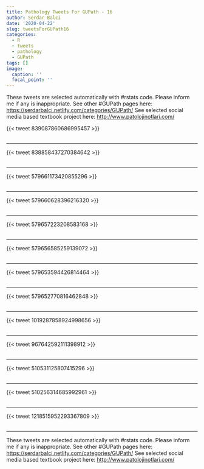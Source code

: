 ```yaml
---
title: Pathology Tweets For GUPath - 16
author: Serdar Balci
date: '2020-04-22'
slug: tweetsForGUPath16
categories:
  - R
  - tweets
  - pathology
  - GUPath
tags: []
image:
  caption: ''
  focal_point: ''
---
```



These tweets are selected automatically with #rstats code. Please inform me if any is inappropriate.
See other #GUPath pages here: https://serdarbalci.netlify.com/categories/GUPath/ 
See selected social media based textbook project here: http://www.patolojinotlari.com/

{{< tweet 839087860686995457 >}}
<br>
<br>
<hr>
{{< tweet 838858437270384642 >}}
<br>
<br>
<hr>
{{< tweet 579661173420855296 >}}
<br>
<br>
<hr>
{{< tweet 579660628396216320 >}}
<br>
<br>
<hr>
{{< tweet 579657223208583168 >}}
<br>
<br>
<hr>
{{< tweet 579656585259139072 >}}
<br>
<br>
<hr>
{{< tweet 579653594426814464 >}}
<br>
<br>
<hr>
{{< tweet 579652770816462848 >}}
<br>
<br>
<hr>
{{< tweet 1019287858924998656 >}}
<br>
<br>
<hr>
{{< tweet 967642592111398912 >}}
<br>
<br>
<hr>
{{< tweet 510531125807415296 >}}
<br>
<br>
<hr>
{{< tweet 510256314685992961 >}}
<br>
<br>
<hr>
{{< tweet 1218515952293367809 >}}
<br>
<br>
<hr>


These tweets are selected automatically with #rstats code. Please inform me if any is inappropriate.
See other #GUPath pages here: https://serdarbalci.netlify.com/categories/GUPath/ 
See selected social media based textbook project here: http://www.patolojinotlari.com/
